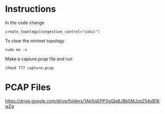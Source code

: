 # Instructions

In the code change
```
create_topology(congestion_control="cubic")
```

To clear the mininet topology
```
sudo mn -c
```

Make a capture.pcap file and run
```
chmod 777 capture.pcap
```

# PCAP Files
https://drive.google.com/drive/folders/1Ak5isEPP3gQIa8JBk0MJzqZ54sB16wZg